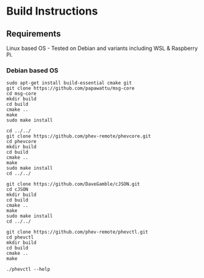 # Build Instructions

## Requirements

Linux based OS - Tested on Debian and variants including WSL & Raspberry Pi.

### Debian based OS

```
sudo apt-get install build-essential cmake git
git clone https://github.com/papawattu/msg-core
cd msg-core
mkdir build
cd build
cmake ..
make
sudo make install

cd ../../
git clone https://github.com/phev-remote/phevcore.git
cd phevcore
mkdir build
cd build
cmake ..
make
sudo make install
cd ../../

git clone https://github.com/DaveGamble/cJSON.git
cd cJSON
mkdir build
cd build
cmake ..
make
sudo make install
cd ../../

git clone https://github.com/phev-remote/phevctl.git
cd phevctl
mkdir build
cd build
cmake ..
make

./phevctl --help
```
